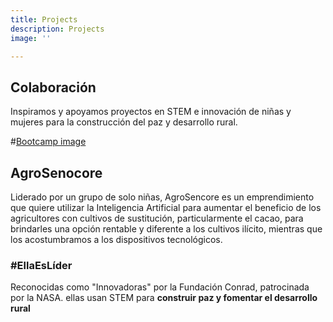 ```yaml
---
title: Projects
description: Projects
image: ''

---
```

## Colaboración

Inspiramos y apoyamos proyectos en STEM e innovación de niñas y mujeres para la construcción del paz y desarrollo rural.

\#[Bootcamp image](https://hub.laboratoria.la/hubfs/Talent%20Fest%20SAP003-18-1-1.jpg)

## AgroSenocore

Liderado por un grupo de solo niñas, AgroSencore es un emprendimiento que quiere utilizar la Inteligencia Artificial para aumentar el beneficio de los agricultores con cultivos de sustitución, particularmente el cacao, para brindarles una opción rentable y diferente a los cultivos ilícito, mientras que los acostumbramos a los dispositivos tecnológicos.

### #EllaEsLíder

Reconocidas como "Innovadoras" por la Fundación Conrad, patrocinada por la NASA. ellas usan STEM para **construir paz y fomentar el desarrollo rural**